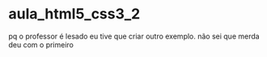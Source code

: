 # aula_html5_css3_2
pq o professor é lesado eu tive que criar outro exemplo. não sei que merda deu com o primeiro
